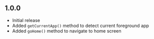 ## 1.0.0

- Initial release
- Added `getCurrentApp()` method to detect current foreground app
- Added `goHome()` method to navigate to home screen